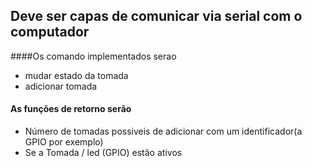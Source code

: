 ## Deve ser capas de comunicar via serial com o computador

####Os comando implementados serao

- mudar estado da  tomada 
- adicionar tomada

#### As funções de retorno serão

-  Número de tomadas possiveis de adicionar com um identificador(a GPIO por exemplo)
-  Se a Tomada / led (GPIO) estão ativos
